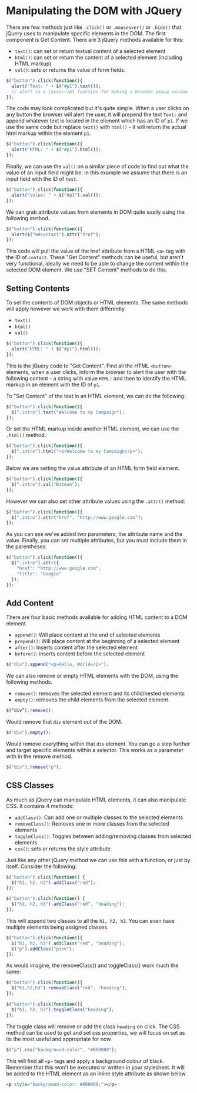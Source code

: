 # Manipulating the DOM with JQuery

There are few methods just like `.click()` or `.mouseover()` or `.hide()` that
jQuery uses to manipulate specific elements in the DOM. The first component is
Get Content. There are 3 jQuery methods available for this:

* `text()`: can set or return textual content of a selected element
* `html()`: can set or return the content of a selected element
  (including HTML markup)
* `val()`: sets or returns the value of form fields.

```javascript
$("button").click(function(){
  alert("Text: " + $("#p1").text());
  // alert is a javascript function for making a browser popup window
});
```

The code may look complicated but it's quite simple. When a user clicks on any
button the browser will alert the user, it will prepend the text `Text:` and
append whatever text is located in the element which has an ID of `p1`. If we
use the same code but replace `text()` with `html()` - it will return the actual
html markup within the element `p1`.

```javascript
$("button").click(function(){
  alert("HTML: " + $("#p1").html());
});
```

Finally, we can use the `val()` on a similar piece of code to find out what the
value of an input field might be. In this example we assume that there is an
input field with the ID of `test`.

```javascript
$("button").click(function(){
  alert("Value: " + $("#p1").val());
});
```

We can grab attribute values from elements in DOM quite easily using the
following method.

```javascript
$("button").click(function(){
  alert($("a#contact").attr("href");
});
```

This code will pull the value of the href attribute from a HTML `<a>` tag with
the ID of `contact`. These "Get Content" methods can be useful, but aren't very
functional, ideally we need to be able to change the content within the selected
DOM element. We use "SET Content" methods to do this.

## Setting Contents

To set the contents of DOM objects or HTML elements. The same methods will apply
however we work with them differently.

* `text()`
* `html()`
* `val()`

```javascript
$("button").click(function(){
  alert("HTML: " + $("#p1").html());
});
```

This is the jQuery code to "Get Content". Find all the HTML `<button>` elements,
when a user clicks, inform the browser to alert the user with the following
content - a string with value `HTML:` and then to identify the HTML markup in an
element with the ID of `p1`.

To "Set Content" of the text in an HTML element, we can do the following:

```javascript
$("button").click(function(){
  $(".intro").text("Welcome to my Campaign");
});
```

Or set the HTML markup inside another HTML element, we can use the `.html()`
method.

```javascript
$("button").click(function(){
  $(".intro").html("<p>Welcome to my Campaign</p>");
});
```

Below we are setting the value attribute of an HTML form field element.

```javascript
$("button").click(function(){
  $(".intro").val("Batman");
});
```

However we can also set other attribute values using the `.attr()` method:

```javascript
$("button").click(function(){
  $(".intro").attr("href", "http://www.google.com");
});
```

As you can see we've added two parameters, the attribute name and the value.
Finally, you can set multiple attributes, but you must include them in the
parentheses.

```javascript
$("button").click(function(){
  $(".intro").attr({
    "href": "http://www.google.com",
    "title": "Google"
  });
});
```

## Add Content

There are four basic methods available for adding HTML content to a DOM element.

* `append()`: Will place content at the end of selected elements
* `prepend()`: Will place content at the beginning of a selected element
* `after()`: Inserts content after the selected element
* `before()`: inserts content before the selected element

```javascript
$("div").append("<p>Hello, World</p>");
```

We can also remove or empty HTML elements with the DOM, using the following
methods.

* `remove()`: removes the selected element and its child/nested elements
* `empty()`: removes the child elements from the selected element.

```javascript
$(“div”).remove();
```

Would remove that `div` element out of the DOM.

```javascript
$("div").empty();
```

Would remove everything within that `div` element. You can go a step further and
target specific elements within a selector. This works as a parameter with in
the remove method.

```javascript
$("div").remove("p");
```

## CSS Classes

As much as jQuery can manipulate HTML elements, it can also manipulate CSS. It
contains 4 methods:

* `addClass()`: Can add one or multiple classes to the selected elements
* `removeClass()`: Removes one or more classes from the selected elements
* `toggleClass()`: Toggles between adding/removing classes from selected elements
* `css()`: sets or returns the style attribute

Just like any other jQuery method we can use this with a function, or just by
itself. Consider the following:

```javascript
$("button").click(function() {
  $("h1, h2, h3").addClass("red");
});

$("button").click(function() {
  $("h1, h2, h3").addClass("red", "heading");
});
```

This will append two classes to all the `h1, h2, h3`. You can even have multiple
elements being assigned classes.

```javascript
$("button").click(function(){
  $("h1, h2, h3").addClass("red", "heading");
  $("p").addClass("pink");
});
```

As would imagine, the removeClass() and toggleClass() work much the same:

```javascript
$("button").click(function(){
  $("h1,h2,h3").removeClass("red", "heading");
});

$("button").click(function(){
  $("h1, h2, h3").toggleClass("heading");
});
```

The toggle class will remove or add the class `heading` on click. The CSS method
can be used to get and set css properties, we will focus on set as its the most
useful and appropriate for now.

```javascript
$("p").css("background-­color", "#000000");
```

This will find all `<p>` tags and apply a background colour of black. Remember
that this won't be executed or written in your stylesheet. It will be added to
the HTML element as an inline style attribute as shown below.

```html
<p style="background­-color: #000000;"></p>
```
